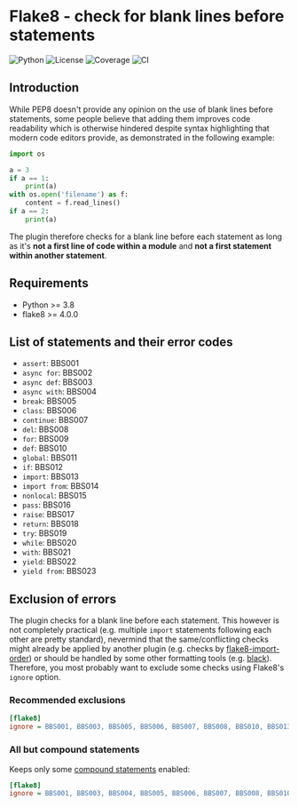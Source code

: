# Flake8 - check for blank lines before statements

![Python](https://img.shields.io/badge/Python-3.7+-blue?logo=python&logoColor=white)
![License](https://img.shields.io/badge/License-proprietary-blue)
![Coverage](https://img.shields.io/badge/Coverage-92%25-brightgreen?logo=pytest&logoColor=white)
![CI](https://github.com/ts-mk/flake8-bbs/actions/workflows/tests.yml/badge.svg)

## Introduction

While PEP8 doesn't provide any opinion on the use of blank lines before statements, some people believe that adding them improves code readability which is otherwise hindered despite syntax highlighting that modern code editors provide, as demonstrated in the following example:

```python
import os

a = 3
if a == 1:
    print(a)
with os.open('filename') as f:
    content = f.read_lines()
if a == 2:
    print(a)
```

The plugin therefore checks for a blank line before each statement as long as it's **not a first line of code within a module** and **not a first statement within another statement**.

## Requirements

* Python >= 3.8
* flake8 >= 4.0.0

## List of statements and their error codes

* `assert`: BBS001
* `async for`: BBS002
* `async def`: BBS003
* `async with`: BBS004
* `break`: BBS005
* `class`: BBS006
* `continue`: BBS007
* `del`: BBS008
* `for`: BBS009
* `def`: BBS010
* `global`: BBS011
* `if`: BBS012
* `import`: BBS013
* `import from`: BBS014
* `nonlocal`: BBS015
* `pass`: BBS016
* `raise`: BBS017
* `return`: BBS018
* `try`: BBS019
* `while`: BBS020
* `with`: BBS021
* `yield`: BBS022
* `yield from`: BBS023

## Exclusion of errors

The plugin checks for a blank line before each statement. This however is not completely practical (e.g. multiple `import` statements following each other are pretty standard), nevermind that the same/conflicting checks might already be applied by another plugin (e.g. checks by [flake8-import-order]()) or should be handled by some other formatting tools (e.g. [black](https://github.com/psf/black)). Therefore, you most probably want to exclude some checks using Flake8's `ignore` option.

### Recommended exclusions

```ini
[flake8]
ignore = BBS001, BBS003, BBS005, BBS006, BBS007, BBS008, BBS010, BBS013, BBS014, BBS016
```

### All but compound statements

Keeps only some [compound statements](https://docs.python.org/3.9/reference/compound_stmts.html) enabled:

```ini
[flake8]
ignore = BBS001, BBS003, BBS004, BBS005, BBS006, BBS007, BBS008, BBS010, BBS011, BBS013, BBS014, BBS015, BBS016, BBS017, BBS018, BBS022, BBS023
```
